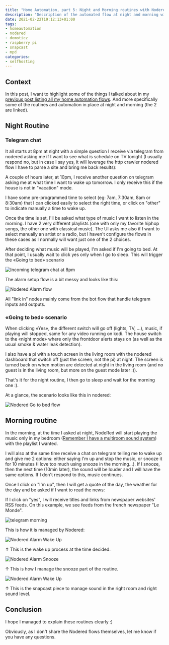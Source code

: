 ```yaml
---
title: "Home Automation, part 5: Night and Morning routines with Nodered"
description: "Description of the automated flow at night and morning with Nodered as the center piece"
date: 2021-02-22T19:12:13+01:00
tags:
- homeautomation
- nodered
- domoticz
- raspberry pi
- snapcast
- mpd
categories:
- selfhosting
---
```


## Context

In this post, I want to highlight some of the things I talked about in my [previous post listing all my home automation flows](/2021/02/06/home-automation-part-4-list-of-my-nodered-automation-flows/). And more specifically some of the routines and automation in place at night and morning (the 2 are linked).

## Night Routine

### Telegram chat

It all starts at 8pm at night with a simple question I receive via telegram from nodered asking me if I want to see what is schedule on TV tonight (I usually respond no, but in case I say yes, it will leverage the http crawler nodered flow I have to parse a site and bring me back results):


A couple of hours later, at 10pm, I receive another question on telegram asking me at what time I want to wake up tomorrow. I only receive this if the house is not in "vacation" mode.

I have some pre-programmed time to select (eg: 7am, 7:30am, 8am or 8:30am) that I can clicked easily to select the right time, or click on "other" to indicate manually a time to wake up.

Once the time is set, I'll be asked what type of music I want to listen in the morning. I have 2 very different playlists (one with only my favorite hiphop songs, the other one with classical music). The UI asks me also if I want to select manually an artist or a radio, but I haven't configure the flows in these cases as I normally will want just one of the 2 choices.

After deciding what music will be played, I'm asked if I'm going to bed. At that point, I usually wait to click yes only when I go to sleep. This will trigger the «Going to bed» scenario

![Incoming telegram chat at 8pm](/images/posts/2021/02/telegram-night.png)

The alarm setup flow is a bit messy and looks like this:

![Nodered Alarm flow](/images/posts/2021/02/nodered-alarm-setup.png)

All "link in" nodes mainly come from the bot flow that handle telegram inputs and outputs.

### «Going to bed» scenario

When clicking «Yes», the different switch will go off (lights, TV, …), music, if playing will stopped, same for any video running on kodi. The house switch to the «night mode» where only the frontdoor alerts stays on (as well as the usual smoke & water leak detection).

I also have a pi with a touch screen in the living room with the nodered dashboard that switch off (just the screen, not the pi) at night. The screen is turned back on when motion are detected at night in the living room (and no guest is in the living room, but more on the guest mode later :)).


That's it for the night routine, I then go to sleep and wait for the morning one :).

At a glance, the scenario looks like this in nodered:

![Nodered Go to bed flow](/images/posts/2021/02/nodered-gotobed.png)

## Morning routine

In the morning, at the time I asked at night, NodeRed will start playing the music only in my bedroom ([Remember I have a multiroom sound system](/2020/04/18/home-automation-part-3-multi-room-music-and-sound-system-with-mopidy-and-snapcast/)) with the playlist I wanted.

I will also at the same time receive a chat on telegram telling me to wake up and give me 2 options: either saying I'm up and stop the music, or snooze it for 10 minutes (I love too much using snooze in the morning…). If I snooze, then the next time (10min later), the sound will be louder and I will have the same options. If I don't respond to this, music continues.

Once I click on "I'm up", then I will get a quote of the day, the weather for the day and be asked if I want to read the news:

If I click on "yes", I will receive titles and links from newspaper websites' RSS feeds. On this example, we see feeds from the french newspaper "Le Monde".

![telegram morning](/images/posts/2021/02/telegram-morning.png)

This is how it is managed by Nodered:

![Nodered Alarm Wake Up](/images/posts/2021/02/nodered-alarm-wakeup.png)

↑ This is the wake up process at the time decided.

![Nodered Alarm Snooze](/images/posts/2021/02/nodered-alarm-snooze.png)

↑ This is how I manage the snooze part of the routine.

![Nodered Alarm Wake Up](/images/posts/2021/02/nodered-alarm-snapcast.png)

↑ This is the snapcast piece to manage sound in the right room and right sound level.


## Conclusion

I hope I managed to explain these routines clearly :)

Obviously, as I don't share the Nodered flows themselves, let me know if you have any questions.

